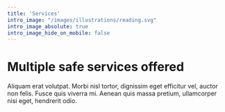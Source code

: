 ```yaml
---
title: 'Services'
intro_image: "/images/illustrations/reading.svg"
intro_image_absolute: true
intro_image_hide_on_mobile: false
---
```


# Multiple safe services offered

Aliquam erat volutpat. Morbi nisl tortor, dignissim eget efficitur vel, auctor non felis. Fusce quis viverra mi. Aenean quis massa pretium, ullamcorper nisi eget, hendrerit odio.

